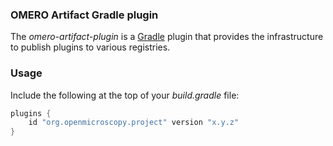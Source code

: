 ### OMERO Artifact Gradle plugin

The _omero-artifact-plugin_ is a [Gradle](https://gradle.org) plugin that provides
the infrastructure to publish plugins to various registries.

### Usage

Include the following at the top of your _build.gradle_ file:

```groovy
plugins {
    id "org.openmicroscopy.project" version "x.y.z"
}
```
